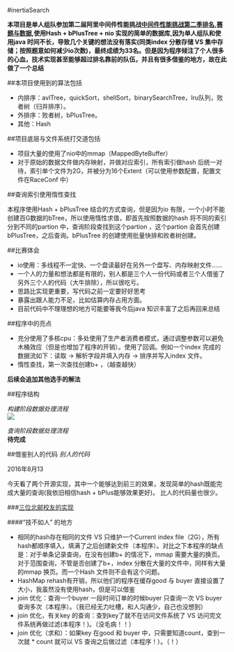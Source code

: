 #inertiaSearch

**本项目是单人组队参加第二届阿里中间件性能挑战[中间件性能挑战第二季排名](https://tianchi.shuju.aliyun.com/programming/rankingList.htm?spm=0.0.0.0.rzkb9w&raceId=231533),[赛题与数据](https://tianchi.shuju.aliyun.com/programming/information.htm?spm=0.0.0.0.cclfbM&raceId=231533),使用Hash + bPlusTree + nio 实现的简单的数据库,因为单人组队和使用java
时间不长，导致几个关键的想法没有落实(同类index 分散存储 VS 集中存储；按照题意如何减少io次数)，最终成绩为33名。但是因为程序倾注了个人很多的心血，技术实现甚至能够超过排名靠前的队伍，并且有很多借鉴的地方，故在此做了一个总结**

##本项目使用到的算法包括

* 内排序：avlTree，quickSort，shellSort，binarySearchTree，lru队列，败者树（归并排序）。
* 外排序：败者树，bPlusTree。
* 其他：Hash

##项目底层与文件系统打交道包括

* 项目大量的使用了nio中的mmap（MappedByteBuffer）
* 对于原始的数据文件做内存映射，并做对应索引，所有索引做hash 后统一对待，索引单个文件为2G，并被分为16个Extent（可以使用参数配置，配置文件在RaceConf 中）

##查询索引使用惰性查找

本程序使用Hash + bPlusTree 结合的方式查询，但是因为io 有限，一个小时不能创建百G数据的bTree，所以使用惰性求值，即首先按照数据的hash 将不同的索引分到不同的partion 中，查询阶段查找到这个partion ，这个partion 会首先创建bPlusTree，之后查询。bPlusTree 的创建使用批量快排和败者树创建。

##比赛体会  

* io使用：多线程不一定快、一个盘读最好在另外一个盘写、内存映射文件......
* 一个人的力量和想法都是有限的，别人都是三个人一份代码或者三个人借鉴了另外三个人的代码（大牛排除），所以很吃亏。
* 思路比实现更重要，写代码之前一定要好好思考
* 暴露出跟人能力不足，比如估算内存占用方面。
* 目前代码中不理理想的地方可能要等我今后java 知识丰富了之后再回来总结

##程序中的亮点

* 充分使用了多核cpu：多处使用了生产者消费者模式，通过调整参数可以避免木桶效应（但是也增加了程序的开销）。使用了回调。例如一个index 完成的数据流如下：读取 -> 解析字段并填入内存 -> 排序并写入index 文件。
* 惰性查找，第一次查找创建b+ ，（越查越快）

**后续会追加其他选手的解法**

##程序结构

*构建阶段数据处理流程*  
![](http://7xrgjg.com1.z0.glb.clouddn.com/%E6%95%B0%E6%8D%AE%E5%A4%84%E7%90%86%E6%B5%81%E7%A8%8B%EF%BC%88%E6%9E%84%E5%BB%BA%EF%BC%89.jpg)

*查询阶段数据处理流程*  
**待完成**  

##借鉴别人的代码
*别人的代码*  

2016年8月13

今天看了两个开源实现，其中一个能够达到前三的效果，发现简单的hash既能完成大量的查询(我依旧相信hash + bPlus能够效果更好)。 比人的代码量也很少。

###[三位北邮校友的实现](https://github.com/immortalCockroach/alibabaMiddlewareRace-s2)

####“技不如人” 的地方

* 相同的hash存在相同的文件 VS 只维护一个Current index file（2G），所有hash都顺序填入，填满了之后创建新文件（本程序）。对比之下本程序的缺点是：对于单条记录查询，在没有创建b+ 的情况下，mmap 需要大量的换页。对于范围查询，不管是否创建了b+，index 分散在大量的文件中，同样有大量的mmap 换页。而一个Hash 文件则不会有这个问题。
* HashMap rehash有开销，所以他们的程序在缓存good 与 buyer 直接设置了大小，我虽然没有使用hash，但是可以借鉴
* join 优化：查询一个buyer 一段时间订单的时候buyer 只查询一次 VS buyer 查询多次（本程序）。（我已经无力吐槽，和人沟通少，自己也没想到）
* join 优化，有关key 的查询：查到key了就不在访问文件系统了 VS 访问完文件系统再做过滤(本程序！)。（没毛病！！）
* join 优化（求和）：如果key 在good 和 buyer 中，只需要知道count，查到一次就 * count 就可以 VS 查询之后做过滤（本程序！）。（！）
